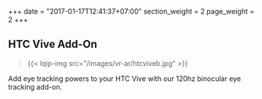 +++
date = "2017-01-17T12:41:37+07:00"
section_weight = 2
page_weight = 2
+++

## HTC Vive Add-On

> {{< lqip-img src="/images/vr-ar/htcviveb.jpg" >}}

Add eye tracking powers to your HTC Vive with our 120hz binocular eye tracking add-on.
